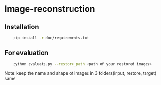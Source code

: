# Image-reconstruction

## Installation

```bash
    pip install -r doc/requirements.txt
```

## For evaluation
```bash
    python evaluate.py --restore_path <path of your restored images>
```
Note: keep the name and shape of images in 3 folders(input, restore, target) same